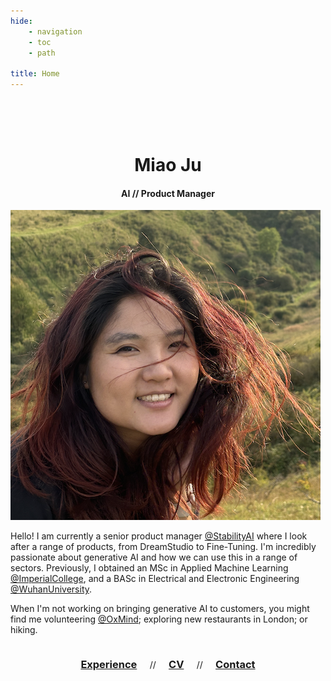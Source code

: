 ```yaml
---
hide:
    - navigation
    - toc
    - path

title: Home
---
```


</br>
</br>
</br>

<center>
    <h1 class="nopad">Miao Ju</h1>
    <h4 class="nopad">AI // Product Manager</h4>
</center>



<div class="container">
<img class="profile" src="profile.png">

<div>
<p class="intro">
Hello! I am currently a senior product manager <a href="https://stability.ai" target="_blank">@StabilityAI</a> where I look after a range of products, from DreamStudio to Fine-Tuning. I'm incredibly passionate about generative AI and how we can use this in a range of sectors. Previously, I obtained an MSc in Applied Machine Learning <a href="https://www.imperial.ac.uk/study/courses/postgraduate-taught/applied-machine-learning/" target="_blank">@ImperialCollege</a>, and a BASc in Electrical and Electronic Engineering <a href="https://en.whu.edu.cn" target="_blank">@WuhanUniversity</a>.
</p>

<p class="intro">
When I'm not working on bringing generative AI to customers, you might find me volunteering <a href="https://www.oxmindguide.org.uk" target="_blank">@OxMind</a>; exploring new restaurants in London; or hiking.
</p>

</div>
</div>

<center>
    <h3 style="display: inline-block; margin-left: 1em; margin-right: 1em">
    <a href="experience">Experience</a>
    </h3>
    //
    <h3 style="display: inline-block; margin-left: 1em; margin-right: 1em">
    <a href="cv.pdf" target="_blank">CV</a>
    </h3>
    //
    <h3 style="display: inline-block; margin-left: 1em; margin-right: 1em">
    <a href="contact">Contact</a>
    </h3>
</center>

